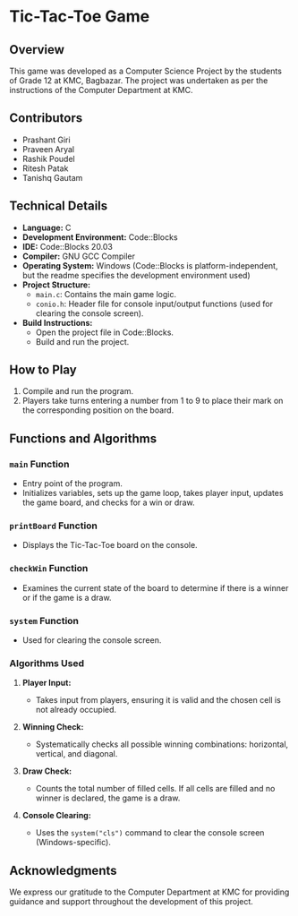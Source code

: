 # Tic-Tac-Toe Game

## Overview
This game was developed as a Computer Science Project by the students of Grade 12 at KMC, Bagbazar. The project was undertaken as per the instructions of the Computer Department at KMC.

## Contributors
- Prashant Giri
- Praveen Aryal
- Rashik Poudel
- Ritesh Patak
- Tanishq Gautam

## Technical Details
- **Language:** C
- **Development Environment:** Code::Blocks
- **IDE:** Code::Blocks 20.03
- **Compiler:** GNU GCC Compiler
- **Operating System:** Windows (Code::Blocks is platform-independent, but the readme specifies the development environment used)
- **Project Structure:**
  - `main.c`: Contains the main game logic.
  - `conio.h`: Header file for console input/output functions (used for clearing the console screen).
- **Build Instructions:**
  - Open the project file in Code::Blocks.
  - Build and run the project.

## How to Play
1. Compile and run the program.
2. Players take turns entering a number from 1 to 9 to place their mark on the corresponding position on the board.

## Functions and Algorithms
### `main` Function
- Entry point of the program.
- Initializes variables, sets up the game loop, takes player input, updates the game board, and checks for a win or draw.

### `printBoard` Function
- Displays the Tic-Tac-Toe board on the console.

### `checkWin` Function
- Examines the current state of the board to determine if there is a winner or if the game is a draw.

### `system` Function
- Used for clearing the console screen.

### Algorithms Used
1. **Player Input:**
   - Takes input from players, ensuring it is valid and the chosen cell is not already occupied.

2. **Winning Check:**
   - Systematically checks all possible winning combinations: horizontal, vertical, and diagonal.

3. **Draw Check:**
   - Counts the total number of filled cells. If all cells are filled and no winner is declared, the game is a draw.

4. **Console Clearing:**
   - Uses the `system("cls")` command to clear the console screen (Windows-specific).

## Acknowledgments
We express our gratitude to the Computer Department at KMC for providing guidance and support throughout the development of this project.
